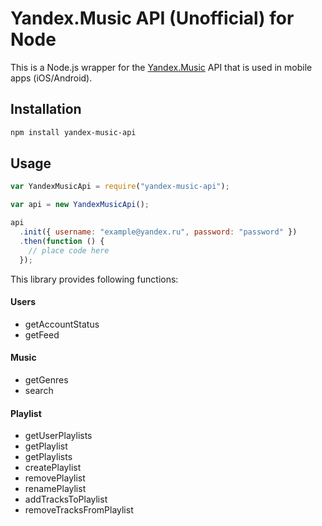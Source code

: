 # Yandex.Music API (Unofficial) for Node

This is a Node.js wrapper for the [Yandex.Music](http://music.yandex.ru/) API that is used in mobile apps (iOS/Android).

## Installation

```sh
npm install yandex-music-api
```

## Usage

```js
var YandexMusicApi = require("yandex-music-api");

var api = new YandexMusicApi();

api
  .init({ username: "example@yandex.ru", password: "password" })
  .then(function () {
    // place code here
  });
```

This library provides following functions:

#### Users

- getAccountStatus
- getFeed

#### Music

- getGenres
- search

#### Playlist

- getUserPlaylists
- getPlaylist
- getPlaylists
- createPlaylist
- removePlaylist
- renamePlaylist
- addTracksToPlaylist
- removeTracksFromPlaylist
